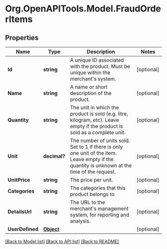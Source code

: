 # Org.OpenAPITools.Model.FraudOrderItems
## Properties

Name | Type | Description | Notes
------------ | ------------- | ------------- | -------------
**Id** | **string** | A unique ID associated with the product. Must be unique within the merchant&#39;s system. | [optional] 
**Name** | **string** | A name or short description of the product. | [optional] 
**Quantity** | **string** | The unit in which the product is sold (e.g. litre, kilogram, etc). Leave empty if the product is sold as a complete unit. | [optional] 
**Unit** | **decimal?** | The number of units sold. Set to 1 if there is only one unit of the item. Leave empty if the quantity is unknown at the time of the request. | [optional] 
**UnitPrice** | **string** | The price per unit. | [optional] 
**Categories** | **string** | The categories that this product belongs to. | [optional] 
**DetailsUrl** | **string** | The URL to the merchant&#39;s management system, for reporting and analysis. | [optional] 
**UserDefined** | [**Object**](.md) |  | [optional] 

[[Back to Model list]](../README.md#documentation-for-models) [[Back to API list]](../README.md#documentation-for-api-endpoints) [[Back to README]](../README.md)

